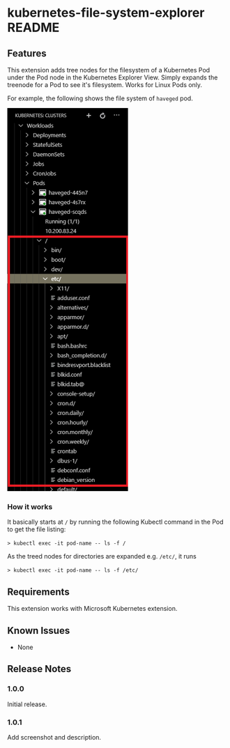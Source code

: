 # kubernetes-file-system-explorer README

## Features

This extension adds tree nodes for the filesystem of a Kubernetes Pod under the Pod node in the Kubernetes Explorer View. Simply expands the treenode for a Pod to see it's filesystem. Works for Linux Pods only.

For example, the following shows the file system of `haveged` pod.

![Pod's filesystem](images/filesystem.png)

### How it works

It basically starts at `/` by running the following Kubectl command in the Pod to get the file listing:

`> kubectl exec -it pod-name -- ls -f /`

As the treed nodes for directories are expanded e.g. `/etc/`, it runs

`> kubectl exec -it pod-name -- ls -f /etc/`


## Requirements

This extension works with Microsoft Kubernetes extension.

## Known Issues

- None

## Release Notes

### 1.0.0

Initial release.

### 1.0.1

Add screenshot and description.